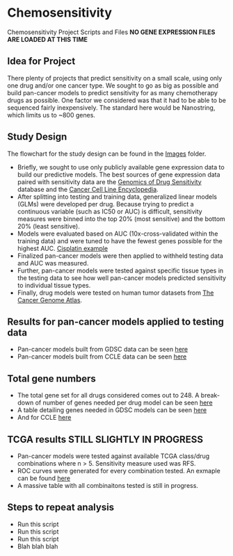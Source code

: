 # Chemosensitivity
Chemosensitivity Project Scripts and Files
**NO GENE EXPRESSION FILES ARE LOADED AT THIS TIME**

## Idea for Project
There plenty of projects that predict sensitivity on a small scale, using only one drug and/or one cancer type. We sought to go as big as possible and build pan-cancer models to predict sensitivity for as many chemotherapy drugs as possible. One factor we considered was that it had to be able to be sequenced fairly inexpensively. The standard here would be Nanostring, which limits us to ~800 genes.

## Study Design
The flowchart for the study design can be found in the [Images](https://github.com/JWellsBio/Chemosensitivity/blob/master/Images/study_design.png) folder. 
+ Briefly, we sought to use only publicly available gene expression data to build our predictive models. The best sources of gene expression data paired with sensitivity data are the [Genomics of Drug Sensitivity](https://www.cancerrxgene.org/) database and the [Cancer Cell Line Encyclopedia](https://portals.broadinstitute.org/ccle).
+ After splitting into testing and training data, generalized linear models (GLMs) were developed per drug. Because trying to predict a continuous variable (such as IC50 or AUC) is difficult, sensitivity measures were binned into the top 20% (most sensitive) and the bottom 20% (least sensitive).
+ Models were evaluated based on AUC (10x-cross-validated within the training data) and were tuned to have the fewest genes possible for the highest AUC. [Cisplatin example](https://github.com/JWellsBio/Chemosensitivity/blob/master/Images/cisplatin_most_auc.png)
+ Finalized pan-cancer models were then applied to withheld testing data and AUC was measured.
+ Further, pan-cancer models were tested against specific tissue types in the testing data to see how well pan-cancer models predicted sensitivity to individual tissue types.
+ Finally, drug models were tested on human tumor datasets from [The Cancer Genome Atlas](https://cancergenome.nih.gov/).

## Results for pan-cancer models applied to testing data
+ Pan-cancer models built from GDSC data can be seen [here](https://github.com/JWellsBio/Chemosensitivity/blob/master/Images/GDSC_AUC_heatmap.png)
+ Pan-cancer models built from CCLE data can be seen [here](https://github.com/JWellsBio/Chemosensitivity/blob/master/Images/CCLE_AUC_heatmap.png)

## Total gene numbers
+ The total gene set for all drugs considered comes out to 248. A break-down of number of genes needed per drug model can be seen [here](https://github.com/JWellsBio/Chemosensitivity/blob/master/Images/geneset_treemap.png)
+ A table detailing genes needed in GDSC models can be seen [here](https://github.com/JWellsBio/Chemosensitivity/blob/master/Images/gdsc_gene_table.PNG)
+ And for CCLE [here](https://github.com/JWellsBio/Chemosensitivity/blob/master/Images/ccle_gene_table.PNG)

## TCGA results **STILL SLIGHTLY IN PROGRESS**
+ Pan-cancer models were tested against available TCGA class/drug combinations where n > 5. Sensitivity measure used was RFS.
+ ROC curves were generated for every combination tested. An exmaple can be found [here](https://github.com/JWellsBio/Chemosensitivity/blob/master/Images/ov_cisplatin_tcga_gdsc_auc.png)
+ A massive table with all combinaitons tested is still in progress.

## Steps to repeat analysis
+ Run this script
+ Run this script
+ Run this script
+ Blah blah blah
